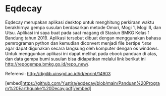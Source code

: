 # Eqdecay

Eqdecay merupakan aplikasi desktop untuk menghitung perkiraan waktu berakhirnya gempa susulan berdasarkan metode Omori, Mogi 1, Mogi II, dan Utsu. Aplikasi ini saya buat pada saat magang di Stasiun BMKG Kelas 1 Bandung tahun 2019. Aplikasi tersebut dibuat dengan menggunakan bahasa pemrograman python dan kemudian diconvert menjadi file bertipe _*.exe_ agar dapat digunakan secara langsung oleh komputer dengan os windows. Untuk menggunkan aplikasi ini dapat melihat pada ebook panduan di atas, dan data gempa bumi susulan bisa didapatkan melalui link berikut ini http://repogempa.bmkg.go.id/repo_new/.

Referensi:
http://digilib.uinsgd.ac.id/id/eprint/14903

[embed]https://github.com/Yustira/eqdecay/blob/main/Panduan%20Program%20Earthquake%20Decay.pdf[/embed]
